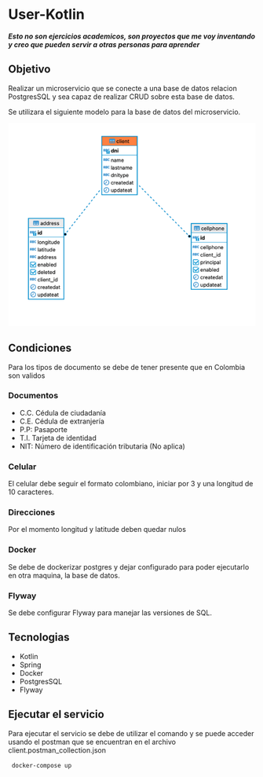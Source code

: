 # User-Kotlin

***Esto no son ejercicios academicos, son proyectos que me voy inventando y creo que pueden servir a otras personas para aprender***

## Objetivo
Realizar un microservicio que se conecte a una base de datos relacion PostgresSQL y sea capaz de realizar CRUD sobre esta base de datos.

Se utilizara el siguiente modelo para la base de datos del microservicio.

![Modelo de usuarios](user_tablas.png)

## Condiciones

Para los tipos de documento se debe de tener presente que en Colombia son validos

### Documentos
* C.C. Cédula de ciudadanía
* C.E. Cédula de extranjería
* P.P: Pasaporte
* T.I. Tarjeta de identidad
* NIT: Número de identificación tributaria (No aplica)

### Celular
El celular debe seguir el formato colombiano, iniciar por 3 y una longitud de 10 caracteres.

### Direcciones

Por el momento longitud y latitude deben quedar nulos

### Docker

Se debe de dockerizar postgres y dejar configurado para poder ejecutarlo en otra maquina, la base de datos.

### Flyway

Se debe configurar Flyway para manejar las versiones de SQL.

## Tecnologias

* Kotlin
* Spring
* Docker
* PostgresSQL
* Flyway

## Ejecutar el servicio

Para ejecutar el servicio se debe de utilizar el comando y se puede acceder usando el postman que se encuentran en el
archivo client.postman_collection.json

```
 docker-compose up
```